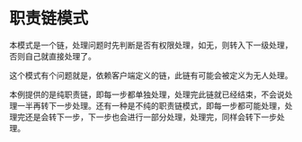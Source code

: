 职责链模式
=
本模式是一个链，处理问题时先判断是否有权限处理，如无，则转入下一级处理，否则自己就直接处理了。

这个模式有个问题就是，依赖客户端定义的链，此链有可能会被定义为无人处理。

本例提供的是纯职责链，即每一步都单独处理，处理完此链就已经结束，不会说处理一半再转下一步处理。还有一种是不纯的职责链模式，即每一步都可能处理，处理完还是会转下一步，下一步也会进行一部分处理，处理完，同样会转下一步处理。